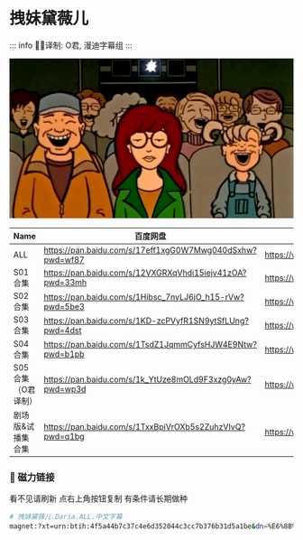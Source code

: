 # 拽妹黛薇儿

::: info
✍🏻译制: O君, 漫迪字幕组
:::

![180621133544-daria.jpg](180621133544-daria.jpg)

| Name | 百度网盘 | 阿里云盘 | Bilibili | MDpan |
| --- | --- | --- | --- | --- |
| ALL | https://pan.baidu.com/s/17eff1xgG0W7Mwg040dSxhw?pwd=wf87 | https://www.alipan.com/s/X9zDhCWGK9V |  | https://mdpan.tk/%E6%8B%BD%E5%A6%B9%E9%BB%9B%E8%96%87%E5%84%BF |
| S01合集 | https://pan.baidu.com/s/12VXGRXqVhdi15iejv41zOA?pwd=33mh | https://www.alipan.com/s/X9zDhCWGK9V | https://www.bilibili.com/bangumi/play/ss2953 |  |
| S02合集 | https://pan.baidu.com/s/1Hibsc_7nyLJ6jO_h15-rVw?pwd=5be3 | https://www.alipan.com/s/X9zDhCWGK9V | https://www.bilibili.com/bangumi/play/ss2954 |  |
| S03合集 | https://pan.baidu.com/s/1KD-zcPVyfR1SN9ytSfLUng?pwd=4dst | https://www.alipan.com/s/X9zDhCWGK9V | https://www.bilibili.com/bangumi/play/ss2955 |  |
| S04合集 | https://pan.baidu.com/s/1TsdZ1JqmmCyfsHJW4E9Ntw?pwd=b1pb | https://www.alipan.com/s/X9zDhCWGK9V | https://www.bilibili.com/bangumi/play/ss2956 |  |
| S05合集（O君译制） | https://pan.baidu.com/s/1k_YtUze8mOLd9F3xzg0yAw?pwd=wp3d | https://www.alipan.com/s/X9zDhCWGK9V | https://www.bilibili.com/bangumi/play/ss6298 |  |
| 剧场版&试播集合集 | https://pan.baidu.com/s/1TxxBpiVrOXb5s2ZuhzVIvQ?pwd=q1bg | https://www.alipan.com/s/X9zDhCWGK9V | https://www.bilibili.com/bangumi/play/ss3015 |  |

### 🧲 磁力链接

看不见请刷新 点右上角按钮复制 有条件请长期做种

```bash
# 拽妹黛薇儿.Daria.ALL.中文字幕
magnet:?xt=urn:btih:4f5a44b7c37c4e6d352044c3cc7b376b31d5a1be&dn=%E6%8B%BD%E5%A6%B9%E9%BB%9B%E8%96%87%E5%84%BF.Daria.ALL.%E4%B8%AD%E6%96%87%E5%AD%97%E5%B9%95&tr=http%3A%2F%2Falltorrents.net%3A80%2Fbt%2Fannounce.php&tr=http%3A%2F%2Fbluebird-hd.org%2Fannounce.php&tr=http%3A%2F%2Fwww.thetradersden.org%2Fforums%2Ftracker%2Fannounce.php&tr=http%3A%2F%2Ftracker.trancetraffic.com%3A80%2Fannounce.php&tr=http%3A%2F%2Firrenhaus.dyndns.dk%3A80%2Fannounce.php&tr=http%3A%2F%2F1337.abcvg.info%3A80%2Fannounce&tr=http%3A%2F%2Fbt.beatrice-raws.org%3A80%2Fannounce&tr=http%3A%2F%2Fwww.tribalmixes.com%3A80%2Fannounce.php&tr=http%3A%2F%2Fwww.wareztorrent.com%3A80%2Fannounce
```